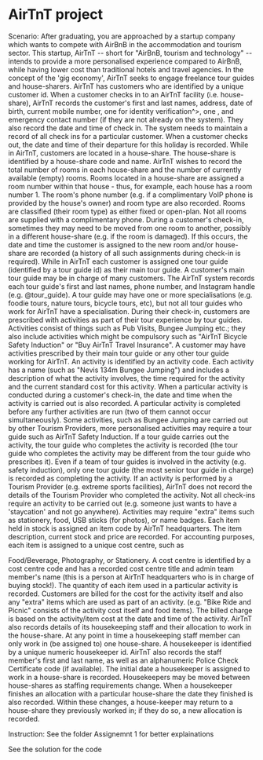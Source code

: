 # AirTnT project
Scenario:
After graduating, you are approached by a startup company which wants to compete with AirBnB in the accommodation and tourism sector. This startup, AirTnT -- short for "AirBnB, tourism and technology" -- intends to provide a more personalised experience compared to AirBnB, while having lower cost than traditional hotels and travel agencies. In the concept of the 'gig economy', AirTnT seeks to engage freelance tour guides and house-sharers.
AirTnT has customers who are identified by a unique customer id. When a customer checks in to an AirTnT facility (i.e. house-share), AirTnT records the customer's first and last names, address, date of birth, current mobile number, one for identity verification^>, one , and emergency contact number (if they are not already on the system). They also record the date and time of check in. The system needs to maintain a record of all check ins for a particular customer. When a customer checks out, the date and time of their departure for this holiday is recorded.
While in AirTnT, customers are located in a house-share. The house-share is identified by a house-share code and name. AirTnT wishes to record the total number of rooms in each house-share and the number of currently available (empty) rooms. Rooms located in a house-share are assigned a room number within that house - thus, for example, each house has a room number 1. The room's phone number (e.g. if a complimentary VoIP phone is provided by the house's owner) and room type are also recorded. Rooms are classified (their room type) as either fixed or open-plan. Not all rooms are supplied with a complimentary phone.
During a customer's check-in, sometimes they may need to be moved from one room to another, possibly in a different house-share (e.g. if the room is damaged). If this occurs, the date and time the customer is assigned to the new room and/or house-share are recorded (a history of all such assignments during check-in is required). While in AirTnT each customer is assigned one tour guide (identified by a tour guide id) as their main tour guide. A customer's main tour guide may be in charge of many customers. The AirTnT system records each tour guide's first and last names, phone number, and Instagram handle (e.g. @tour_guide). A tour guide may have one or more specialisations (e.g. foodie tours, nature tours, bicycle tours, etc), but not all tour guides who work for AirTnT have a specialisation.
During their check-in, customers are prescribed with activities as part of their tour experience by tour guides. Activities consist of things such as Pub Visits, Bungee Jumping etc.; they also include activities which might be compulsory such as "AirTnT Bicycle Safety Induction" or "Buy AirTnT Travel Insurance". A customer may have activities prescribed by their main tour guide or any other tour guide working for AirTnT. An activity is identified by an activity code. Each activity has a name (such as "Nevis 134m Bungee Jumping") and includes a description of what the activity involves, the time required for the activity and the current standard cost for this activity. When a particular activity is conducted during a customer's check-in, the date and time when the activity is carried out is also recorded. A particular activity is completed before any further activities are run (two of them cannot occur simultaneously). Some activities, such as Bungee Jumping are carried out by other Tourism Providers, more personalised activities may require a tour guide such as AirTnT Safety Induction.
If a tour guide carries out the activity, the tour guide who completes the activity is recorded (the tour guide who completes the activity may be different from the tour guide who prescribes it). Even if a team of tour guides is involved in the activity (e.g. safety induction), only one tour guide (the most senior tour guide in charge) is recorded as completing the activity.
If an activity is performed by a Tourism Provider (e.g. extreme sports facilities), AirTnT does not record the details of the Tourism Provider who completed the activity.
Not all check-ins require an activity to be carried out (e.g. someone just wants to have a 'staycation' and not go anywhere).
Activities may require "extra" items such as stationery, food, USB sticks (for photos), or name badges. Each item held in stock is assigned an item code by AirTnT headquarters. The item description, current stock and price are recorded. For accounting purposes, each item is assigned to a unique cost centre, such as

 Food/Beverage, Photography, or Stationery. A cost centre is identified by a cost centre code and has a recorded cost centre title and admin team member's name (this is a person at AirTnT headquarters who is in charge of buying stock!). The quantity of each item used in a particular activity is recorded.
Customers are billed for the cost for the activity itself and also any "extra" items which are used as part of an activity. (e.g. "Bike Ride and Picnic" consists of the activity cost itself and food items). The billed charge is based on the activity/item cost at the date and time of the activity.
AirTnT also records details of its housekeeping staff and their allocation to work in the house-share. At any point in time a housekeeping staff member can only work in (be assigned to) one house-share. A housekeeper is identified by a unique numeric housekeeper id. AirTnT also records the staff member's first and last name, as well as an alphanumeric Police Check Certificate code (if available). The initial date a housekeeper is assigned to work in a house-share is recorded. Housekeepers may be moved between house-shares as staffing requirements change. When a housekeeper finishes an allocation with a particular house-share the date they finished is also recorded. Within these changes, a house-keeper may return to a house-share they previously worked in; if they do so, a new allocation is recorded.


Instruction: See the folder Assignemnt 1 for better explainations

See the solution for the code
